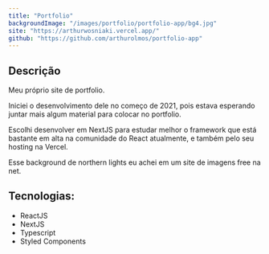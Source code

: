```yaml
---
title: "Portfolio"
backgroundImage: "/images/portfolio/portfolio-app/bg4.jpg"
site: "https://arthurwosniaki.vercel.app/"
github: "https://github.com/arthurolmos/portfolio-app"
---
```


## Descrição

Meu próprio site de portfolio.

Iniciei o desenvolvimento dele no começo de 2021, pois estava esperando juntar mais algum material para colocar no
portfolio.

Escolhi desenvolver em NextJS para estudar melhor o framework que está bastante em alta na comunidade do React atualmente, e também pelo seu hosting na Vercel.

Esse background de northern lights eu achei em um site de imagens free na net.

## Tecnologias:

- ReactJS
- NextJS
- Typescript
- Styled Components

